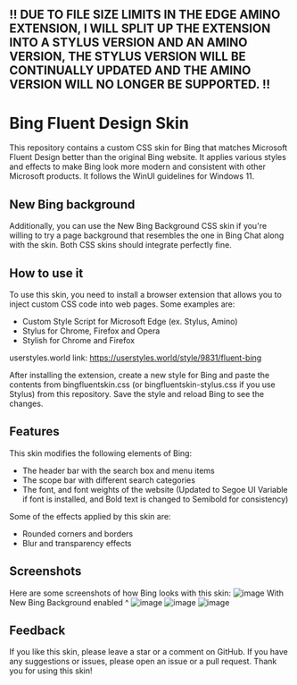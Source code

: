 ## !! DUE TO FILE SIZE LIMITS IN THE EDGE AMINO EXTENSION, I WILL SPLIT UP THE EXTENSION INTO A STYLUS VERSION AND AN AMINO VERSION, THE STYLUS VERSION WILL BE CONTINUALLY UPDATED AND THE AMINO VERSION WILL NO LONGER BE SUPPORTED. !!

# Bing Fluent Design Skin

This repository contains a custom CSS skin for Bing that matches Microsoft Fluent Design better than the original Bing website. It applies various styles and effects to make Bing look more modern and consistent with other Microsoft products. It follows the WinUI guidelines for Windows 11.

## New Bing background

Additionally, you can use the New Bing Background CSS skin if you're willing to try a page background that resembles the one in Bing Chat along with the skin. Both CSS skins should integrate perfectly fine.

## How to use it

To use this skin, you need to install a browser extension that allows you to inject custom CSS code into web pages. Some examples are:

- Custom Style Script for Microsoft Edge (ex. Stylus, Amino)
- Stylus for Chrome, Firefox and Opera
- Stylish for Chrome and Firefox

userstyles.world link: https://userstyles.world/style/9831/fluent-bing

After installing the extension, create a new style for Bing and paste the contents from bingfluentskin.css (or bingfluentskin-stylus.css if you use Stylus) from this repository. Save the style and reload Bing to see the changes.

## Features

This skin modifies the following elements of Bing:

- The header bar with the search box and menu items
- The scope bar with different search categories
- The font, and font weights of the website (Updated to Segoe UI Variable if font is installed, and Bold text is changed to Semibold for consistency)

Some of the effects applied by this skin are:

- Rounded corners and borders
- Blur and transparency effects

## Screenshots

Here are some screenshots of how Bing looks with this skin:
![image](https://github.com/tobyisawesome/bing-fluent-skin/assets/71511385/4e9ef912-5934-4699-8cf8-f0cbbb570838)
With New Bing Background enabled ^
![image](https://github.com/tobyisawesome/bing-fluent-skin/assets/71511385/defbffcb-9853-4243-ba5c-802e17770aa4)
![image](https://github.com/tobyisawesome/bing-fluent-skin/assets/71511385/eae62ad3-f387-452e-a817-f34bb20a1384)
![image](https://github.com/tobyisawesome/bing-fluent-skin/assets/71511385/bfb0e1c0-ac07-411f-9236-7b3204d39bd1)

## Feedback

If you like this skin, please leave a star or a comment on GitHub. If you have any suggestions or issues, please open an issue or a pull request. Thank you for using this skin!
